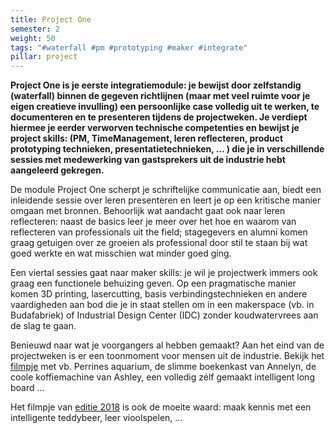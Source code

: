 ```yaml
---
title: Project One
semester: 2
weight: 50
tags: "#waterfall #pm #prototyping #maker #integrate"
pillar: project
---
```

**Project One is je eerste integratiemodule: je bewijst door zelfstandig (waterfall) binnen de gegeven richtlijnen (maar met veel ruimte voor je eigen creatieve invulling) een persoonlijke case volledig uit te werken, te documenteren en te presenteren tijdens de projectweken. Je verdiept hiermee je eerder verworven technische competenties en bewijst je project skills: (PM, TimeManagement, leren reflecteren, product prototyping technieken, presentatietechnieken, … ) die je in verschillende sessies met medewerking van gastsprekers uit de industrie hebt aangeleerd gekregen.**

De module Project One scherpt je schriftelijke communicatie aan, biedt een inleidende sessie over leren presenteren en leert je op een kritische manier omgaan met bronnen.
Behoorlijk wat aandacht gaat ook naar leren reflecteren: naast de basics leer je meer over het hoe en waarom van reflecteren van professionals uit the field; stagegevers en alumni komen graag getuigen over ze groeien als professional door stil te staan bij wat goed werkte en wat misschien wat minder goed ging.  
 
Een viertal sessies gaat naar maker skills: je wil je projectwerk immers ook graag een functionele behuizing geven. Op een pragmatische manier komen 3D printing, lasercutting, basis verbindingstechnieken en andere vaardigheden aan bod die je in staat stellen om in een makerspace (vb. in Budafabriek) of Industrial Design Center (IDC) zonder koudwatervrees aan de slag te gaan.
 
Benieuwd naar wat je voorgangers al hebben gemaakt? Aan het eind van de projectweken is er een toonmoment voor mensen uit de industrie. Bekijk het [filmpje](https://www.facebook.com/watch/?v=10154907127068106) met vb. Perrines aquarium, de slimme boekenkast van Annelyn, de coole koffiemachine van Ashley, een volledig zélf gemaakt intelligent long board …
 
Het filmpje van [editie 2018](https://www.facebook.com/watch/?v=264060247752467) is ook de moeite waard: maak kennis met een intelligente teddybeer, leer vioolspelen,&nbsp;...
